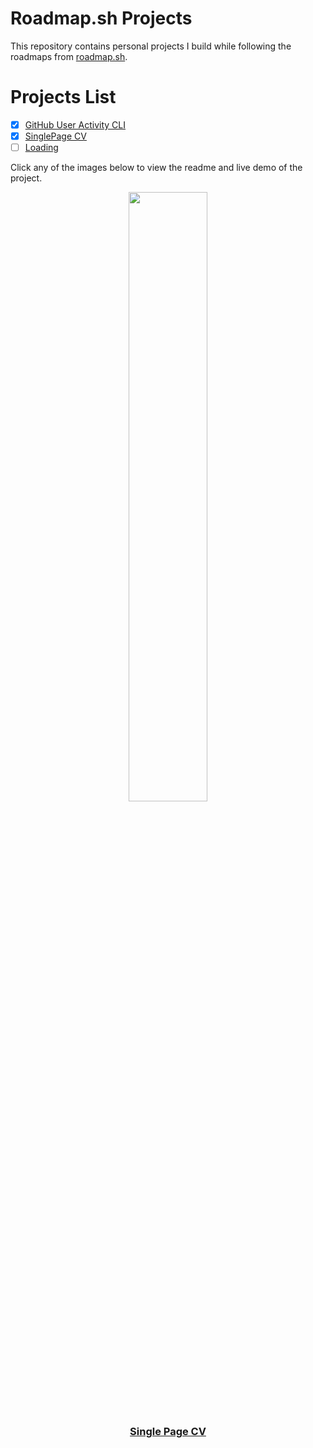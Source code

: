 # Roadmap.sh Projects

This repository contains personal projects I build while following the roadmaps from [roadmap.sh](https://roadmap.sh).

# Projects List

- [x] [GitHub User Activity CLI](https://roadmap.sh/projects/github-user-activity)
- [x] [SinglePage CV](https://roadmap.sh/projects/single-page-cv)
- [ ] [Loading](https://github.com)

Click any of the images below to view the readme and live demo of the project.

<div align="center">
  <a href="https://github.com/KarlangaXZ/SinglePageCV">
    <img src="./images/SinglePageCV.png" width="50%">
    <h3>Single Page CV</h3>
  </a>
</div>

